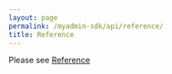 ```yaml
---
layout: page
permalink: /myadmin-sdk/api/reference/
title: Reference
---
```

Please see [Reference](https://myadmin.geotab.com/sdk/api/apiReference.html)